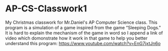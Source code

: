 # AP-CS-Classwork1
My Christmas classwork for Mr.Daniel's AP Computer Science class.
This program is a simulation of a game inspired from the game “Sleeping Dogs."
It is hard to explain the mechanism of the game in word so I append a link of video which domonstrate how it work in that game to help you better understand this program: https://www.youtube.com/watch?v=EnG7jxtJn6o
